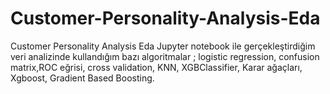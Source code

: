 # Customer-Personality-Analysis-Eda
Customer Personality Analysis Eda Jupyter notebook ile gerçekleştirdiğim  veri analizinde kullandığım bazı algoritmalar ; logistic regression, confusion matrix,ROC eğrisi, cross validation, KNN, XGBClassifier, Karar ağaçları, Xgboost, Gradient Based Boosting.

